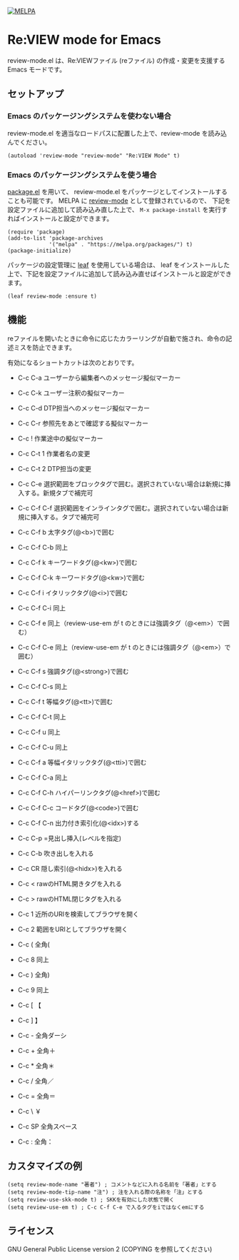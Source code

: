 [![MELPA](https://melpa.org/packages/review-mode-badge.svg)](https://melpa.org/#/review-mode)

# Re:VIEW mode for Emacs

review-mode.el は、Re:VIEWファイル (reファイル) の作成・変更を支援する Emacs モードです。

## セットアップ

### Emacs のパッケージングシステムを使わない場合
review-mode.el を適当なロードパスに配置した上で、review-mode を読み込んでください。

```elisp
(autoload 'review-mode "review-mode" "Re:VIEW Mode" t)
```

### Emacs のパッケージングシステムを使う場合
[package.el](https://emacs-jp.github.io/packages/package-management/package-el) を用いて、
review-mode.el をパッケージとしてインストールすることも可能です。
MELPA に [review-mode](https://melpa.org/#/review-mode) として登録されているので、
下記を設定ファイルに追加して読み込み直した上で、 `M-x package-install` を実行すればインストールと設定ができます。

```elisp
(require 'package)
(add-to-list 'package-archives
             '("melpa" . "https://melpa.org/packages/") t)
(package-initialize)
```

パッケージの設定管理に [leaf](https://github.com/conao3/leaf.el) を使用している場合は、
leaf をインストールした上で、下記を設定ファイルに追加して読み込み直せばインストールと設定ができます。

```elisp
(leaf review-mode :ensure t)
```

## 機能
reファイルを開いたときに命令に応じたカラーリングが自動で施され、命令の記述ミスを防止できます。

有効になるショートカットは次のとおりです。

- C-c C-a ユーザーから編集者へのメッセージ擬似マーカー
- C-c C-k ユーザー注釈の擬似マーカー
- C-c C-d DTP担当へのメッセージ擬似マーカー
- C-c C-r 参照先をあとで確認する擬似マーカー
- C-c !   作業途中の擬似マーカー
- C-c C-t 1 作業者名の変更
- C-c C-t 2 DTP担当の変更

- C-c C-e 選択範囲をブロックタグで囲む。選択されていない場合は新規に挿入する。新規タブで補完可
- C-c C-f C-f 選択範囲をインラインタグで囲む。選択されていない場合は新規に挿入する。タブで補完可
- C-c C-f b 太字タグ(@\<b\>)で囲む
- C-c C-f C-b 同上
- C-c C-f k キーワードタグ(@\<kw\>)で囲む
- C-c C-f C-k キーワードタグ(@\<kw\>)で囲む
- C-c C-f i イタリックタグ(@\<i\>)で囲む
- C-c C-f C-i 同上
- C-c C-f e 同上（review-use-em が t のときには強調タグ（@\<em\>）で囲む）
- C-c C-f C-e 同上（review-use-em が t のときには強調タグ（@\<em\>）で囲む）
- C-c C-f s 強調タグ(@\<strong\>)で囲む
- C-c C-f C-s 同上
- C-c C-f t 等幅タグ(@\<tt\>)で囲む
- C-c C-f C-t 同上
- C-c C-f u 同上
- C-c C-f C-u 同上
- C-c C-f a 等幅イタリックタグ(@\<tti\>)で囲む
- C-c C-f C-a 同上
- C-c C-f C-h ハイパーリンクタグ(@\<href\>)で囲む
- C-c C-f C-c コードタグ(@\<code\>)で囲む
- C-c C-f C-n 出力付き索引化(@\<idx\>)する

- C-c C-p =見出し挿入(レベルを指定)
- C-c C-b 吹き出しを入れる
- C-c CR  隠し索引(@\<hidx\>)を入れる
- C-c <   rawのHTML開きタグを入れる
- C-c >   rawのHTML閉じタグを入れる

- C-c 1   近所のURIを検索してブラウザを開く
- C-c 2   範囲をURIとしてブラウザを開く
- C-c (   全角(
- C-c 8   同上
- C-c )   全角)
- C-c 9   同上
- C-c [   【
- C-c ]    】
- C-c -    全角ダーシ
- C-c +    全角＋
- C-c *    全角＊
- C-c /    全角／
- C-c =    全角＝
- C-c \    ￥
- C-c SP   全角スペース
- C-c :    全角：

## カスタマイズの例
```
(setq review-mode-name "著者") ; コメントなどに入れる名前を「著者」とする
(setq review-mode-tip-name "注") ; 注を入れる際の名称を「注」とする
(setq review-use-skk-mode t) ; SKKを有効にした状態で開く
(setq review-use-em t) ; C-c C-f C-e で入るタグをiではなくemにする
```

## ライセンス
GNU General Public License version 2 (COPYING を参照してください)
